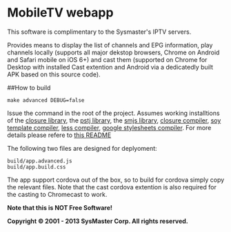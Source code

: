 MobileTV webapp
===

This software is complimentary to the Sysmaster's IPTV servers.

Provides means to display the list of channels and EPG information, play
channels locally (supports all major dekstop browsers, Chrome on Android and
Safari mobile on iOS 6+) and cast them (supported on Chrome for Desktop with
installed Cast extention and Android via a dedicatedly built APK based on this
source code).

##How to build

    make advanced DEBUG=false

Issue the command in the root of the project. Assumes working installtions of the [closure library][cll], the [pstj library][pstjl], the [smjs library][smjsl], [closure compiler][cc],
[soy template compiler][stc], [less compiler][lessc], [google stylesheets compiler][gssc]. For more details please refere to [this README][readme]

The following two files are designed for deplyoment:

    build/app.advanced.js
    build/app.build.css

The app support cordova out of the box, so to build for cordova simply
copy the relevant files. Note that the cast cordova extention is also required
for the casting to Chromecast to work.

__Note that this is NOT Free Software!__

**Copyright © 2001 - 2013 SysMaster Corp. All rights reserved.**

[readme]: https://github.com/pstjvn/closure-seed-project/blob/master/README.md
[cll]: https://github.com/google/closure-library/
[pstjl]: https://github.com/pstjvn/pstj-closure
[smjsl]: https://github.com/pstjvn/smjslib
[cc]: https://github.com/google/closure-compiler
[stc]: https://github.com/google/closure-templates
[lessc]: https://www.npmjs.org/package/less
[gssc]: https://github.com/google/closure-stylesheets